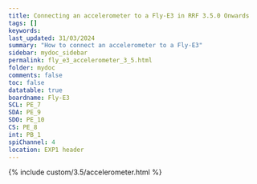 ```yaml
---
title: Connecting an accelerometer to a Fly-E3 in RRF 3.5.0 Onwards
tags: []
keywords: 
last_updated: 31/03/2024
summary: "How to connect an accelerometer to a Fly-E3"
sidebar: mydoc_sidebar
permalink: fly_e3_accelerometer_3_5.html
folder: mydoc
comments: false
toc: false
datatable: true
boardname: Fly-E3
SCL: PE_7
SDA: PE_9
SDO: PE_10
CS: PE_8
int: PB_1
spiChannel: 4
location: EXP1 header
---
```


{% include custom/3.5/accelerometer.html %}
